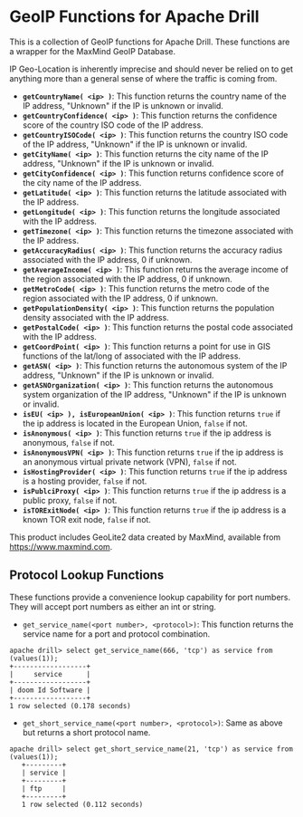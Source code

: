 # GeoIP Functions for Apache Drill
This is a collection of GeoIP functions for Apache Drill. These functions are a wrapper for the MaxMind GeoIP Database.

IP Geo-Location is inherently imprecise and should never be relied on to get anything more than a general sense of where the traffic is coming from. 

* **`getCountryName( <ip> )`**:  This function returns the country name of the IP address, "Unknown" if the IP is unknown or invalid.
* **`getCountryConfidence( <ip> )`**:  This function returns the confidence score of the country ISO code of the IP address.
* **`getCountryISOCode( <ip> )`**:  This function returns the country ISO code of the IP address, "Unknown" if the IP is unknown or invalid.
* **`getCityName( <ip> )`**:  This function returns the city name of the IP address, "Unknown" if the IP is unknown or invalid.
* **`getCityConfidence( <ip> )`**:  This function returns confidence score of the city name of the IP address.
* **`getLatitude( <ip> )`**:  This function returns the latitude associated with the IP address.
* **`getLongitude( <ip> )`**:  This function returns the longitude associated with the IP address.
* **`getTimezone( <ip> )`**:  This function returns the timezone associated with the IP address.
* **`getAccuracyRadius( <ip> )`**:  This function returns the accuracy radius associated with the IP address, 0 if unknown.
* **`getAverageIncome( <ip> )`**:  This function returns the average income of the region associated with the IP address, 0 if unknown.
* **`getMetroCode( <ip> )`**:  This function returns the metro code of the region associated with the IP address, 0 if unknown.
* **`getPopulationDensity( <ip> )`**:  This function returns the population density associated with the IP address.
* **`getPostalCode( <ip> )`**:  This function returns the postal code associated with the IP address.
* **`getCoordPoint( <ip> )`**:  This function returns a point for use in GIS functions of the lat/long of associated with the IP address.
* **`getASN( <ip> )`**:  This function returns the autonomous system of the IP address, "Unknown" if the IP is unknown or invalid.
* **`getASNOrganization( <ip> )`**:  This function returns the autonomous system organization of the IP address, "Unknown" if the IP is unknown or invalid.
* **`isEU( <ip> ), isEuropeanUnion( <ip> )`**:  This function returns `true` if the ip address is located in the European Union, `false` if not.
* **`isAnonymous( <ip> )`**:  This function returns `true` if the ip address is anonymous, `false` if not.
* **`isAnonymousVPN( <ip> )`**:  This function returns `true` if the ip address is an anonymous virtual private network (VPN), `false` if not.
* **`isHostingProvider( <ip> )`**:  This function returns `true` if the ip address is a hosting provider, `false` if not.
* **`isPublciProxy( <ip> )`**:  This function returns `true` if the ip address is a public proxy, `false` if not.
* **`isTORExitNode( <ip> )`**:  This function returns `true` if the ip address is a known TOR exit node, `false` if not.

This product includes GeoLite2 data created by MaxMind, available from <a href="https://www.maxmind.com">https://www.maxmind.com</a>.


## Protocol Lookup Functions
These functions provide a convenience lookup capability for port numbers. They will accept port numbers as either an int or string.

* `get_service_name(<port number>, <protocol>)`:  This function returns the service name for a port and protocol combination.  
```
apache drill> select get_service_name(666, 'tcp') as service from (values(1));
+------------------+
|     service      |
+------------------+
| doom Id Software |
+------------------+
1 row selected (0.178 seconds)
```

* `get_short_service_name(<port number>, <protocol>)`: Same as above but returns a short protocol name. 

```
apache drill> select get_short_service_name(21, 'tcp') as service from (values(1));
   +---------+
   | service |
   +---------+
   | ftp     |
   +---------+
   1 row selected (0.112 seconds)
   ```